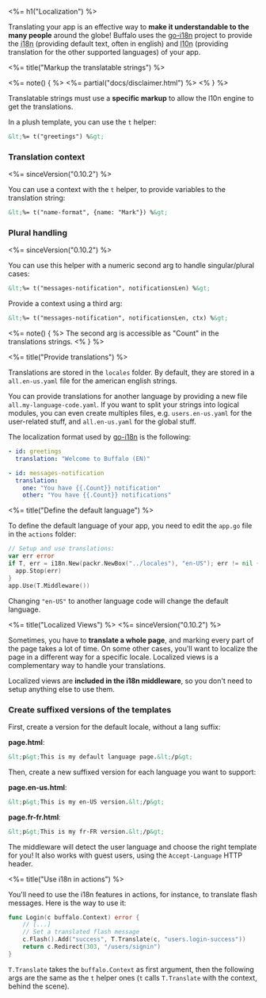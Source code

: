 <%= h1("Localization") %>

Translating your app is an effective way to **make it understandable to the many people** around the globe! Buffalo uses the [go-i18n](https://github.com/nicksnyder/go-i18n) project to provide the <abbr title="internationalization">i18n</abbr> (providing default text, often in english) and <abbr title="localization">l10n</abbr> (providing translation for the other supported languages) of your app.

<%= title("Markup the translatable strings") %>

<%= note() { %>
<%= partial("docs/disclaimer.html") %>
<% } %>

Translatable strings must use a **specific markup** to allow the l10n engine to get the translations.

In a plush template, you can use the `t` helper:

```html
&lt;%= t("greetings") %&gt;
```

### Translation context
<%= sinceVersion("0.10.2") %>

You can use a context with the `t` helper, to provide variables to the translation string:

```html
&lt;%= t("name-format", {name: "Mark"}) %&gt;
```

### Plural handling
<%= sinceVersion("0.10.2") %>

You can use this helper with a numeric second arg to handle singular/plural cases:

```html
&lt;%= t("messages-notification", notificationsLen) %&gt;
```

Provide a context using a third arg:

```html
&lt;%= t("messages-notification", notificationsLen, ctx) %&gt;
```

<%= note() { %>
The second arg is accessible as "Count" in the translations strings.
<% } %>

<%= title("Provide translations") %>

Translations are stored in the `locales` folder. By default, they are stored in a `all.en-us.yaml` file for the american english strings.

You can provide translations for another language by providing a new file `all.my-language-code.yaml`. If you want to split your strings into logical modules, you can even create multiples files, e.g. `users.en-us.yaml` for the user-related stuff, and `all.en-us.yaml` for the global stuff.

The localization format used by [go-i18n](github.com/nicksnyder/go-i18n) is the following:

```yaml
- id: greetings
  translation: "Welcome to Buffalo (EN)"

- id: messages-notification
  translation:
    one: "You have {{.Count}} notification"
    other: "You have {{.Count}} notifications"
```

<%= title("Define the default language") %>

To define the default language of your app, you need to edit the `app.go` file in the `actions` folder:

```go
// Setup and use translations:
var err error
if T, err = i18n.New(packr.NewBox("../locales"), "en-US"); err != nil {
  app.Stop(err)
}
app.Use(T.Middleware())
```

Changing `"en-US"` to another language code will change the default language.

<%= title("Localized Views") %>
<%= sinceVersion("0.10.2") %>

Sometimes, you have to **translate a whole page**, and marking every part of the page takes a lot of time. On some other cases, you'll want to localize the page in a different way for a specific locale. Localized views is a complementary way to handle your translations.

Localized views are **included in the i18n middleware**, so you don't need to setup anything else to use them.

### Create suffixed versions of the templates

First, create a version for the default locale, without a lang suffix:

**page.html**:
```html
&lt;p&gt;This is my default language page.&lt;/p&gt;
```

Then, create a new suffixed version for each language you want to support:

**page.en-us.html**:
```html
&lt;p&gt;This is my en-US version.&lt;/p&gt;
```

**page.fr-fr.html**:
```html
&lt;p&gt;This is my fr-FR version.&lt;/p&gt;
```

The middleware will detect the user language and choose the right template for you! It also works with guest users, using the `Accept-Language` HTTP header.

<%= title("Use i18n in actions") %>

You'll need to use the i18n features in actions, for instance, to translate flash messages. Here is the way to use it:

``` go
func Login(c buffalo.Context) error {
	// [...]
	// Set a translated flash message
	c.Flash().Add("success", T.Translate(c, "users.login-success"))
	return c.Redirect(303, "/users/signin")
}
```

`T.Translate` takes the `buffalo.Context` as first argument, then the following args are the same as the `t` helper ones (`t` calls `T.Translate` with the context, behind the scene).